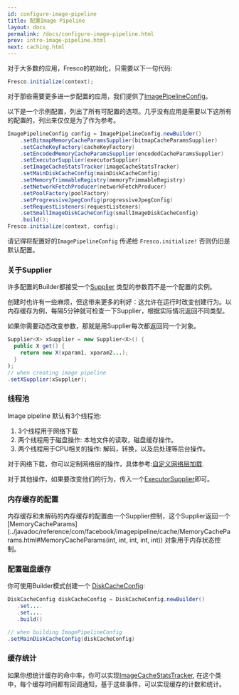 ```yaml
---
id: configure-image-pipeline
title: 配置Image Pipeline
layout: docs
permalink: /docs/configure-image-pipeline.html
prev: intro-image-pipeline.html
next: caching.html
---
```


对于大多数的应用，Fresco的初始化，只需要以下一句代码:

```java
Fresco.initialize(context);
```

对于那些需要更多进一步配置的应用，我们提供了[ImagePipelineConfig](../javadoc/reference/com/facebook/imagepipeline/core/ImagePipelineConfig.html)。

以下是一个示例配置，列出了所有可配置的选项。几乎没有应用是需要以下这所有的配置的，列出来仅仅是为了作为参考。


```java
ImagePipelineConfig config = ImagePipelineConfig.newBuilder()
    .setBitmapMemoryCacheParamsSupplier(bitmapCacheParamsSupplier)
    .setCacheKeyFactory(cacheKeyFactory)
    .setEncodedMemoryCacheParamsSupplier(encodedCacheParamsSupplier)
    .setExecutorSupplier(executorSupplier)
    .setImageCacheStatsTracker(imageCacheStatsTracker)
    .setMainDiskCacheConfig(mainDiskCacheConfig)
    .setMemoryTrimmableRegistry(memoryTrimmableRegistry) 
    .setNetworkFetchProducer(networkFetchProducer)
    .setPoolFactory(poolFactory)
    .setProgressiveJpegConfig(progressiveJpegConfig)
    .setRequestListeners(requestListeners)
    .setSmallImageDiskCacheConfig(smallImageDiskCacheConfig)
    .build();
Fresco.initialize(context, config);
```

请记得将配置好的`ImagePipelineConfig` 传递给 `Fresco.initialize!` 否则仍旧是默认配置。

### 关于Supplier

许多配置的Builder都接受一个[Supplier](../javadoc/reference/com/facebook/common/internal/Supplier.html) 类型的参数而不是一个配置的实例。

创建时也许有一些麻烦，但这带来更多的利好：这允许在运行时改变创建行为。以内存缓存为例，每隔5分钟就可检查一下Supplier，根据实际情况返回不同类型。

如果你需要动态改变参数，那就是用Supplier每次都返回同一个对象。

```java
Supplier<X> xSupplier = new Supplier<X>() {
  public X get() {
    return new X(xparam1, xparam2...);
  }
);
// when creating image pipeline
.setXSupplier(xSupplier);
```

### 线程池

Image pipeline 默认有3个线程池:

1. 3个线程用于网络下载
2. 两个线程用于磁盘操作: 本地文件的读取，磁盘缓存操作。
3. 两个线程用于CPU相关的操作: 解码，转换，以及后处理等后台操作。

对于网络下载，你可以定制网络层的操作，具体参考:[自定义网络层加载](using-other-network-layers.html).

对于其他操作，如果要改变他们的行为，传入一个[ExecutorSupplier](../javadoc/reference/com/facebook/imagepipeline/core/ExecutorSupplier.html)即可。

### 内存缓存的配置

内存缓存和未解码的内存缓存的配置由一个Supplier控制，这个Supplier返回一个[MemoryCacheParams](../javadoc/reference/com/facebook/imagepipeline/cache/MemoryCacheParams.html#MemoryCacheParams\(int, int, int, int, int\)) 对象用于内存状态控制。

### 配置磁盘缓存

你可使用Builder模式创建一个 [DiskCacheConfig](../javadoc/reference/com/facebook/cache/disk/DiskCacheConfig.Builder.html):

```java
DiskCacheConfig diskCacheConfig = DiskCacheConfig.newBuilder()
   .set....
   .set....
   .build()

// when building ImagePipelineConfig
.setMainDiskCacheConfig(diskCacheConfig)
```

### 缓存统计

如果你想统计缓存的命中率，你可以实现[ImageCacheStatsTracker](../javadoc/reference/com/facebook/imagepipeline/cache/ImageCacheStatsTracker.html), 在这个类中，每个缓存时间都有回调通知，基于这些事件，可以实现缓存的计数和统计。
